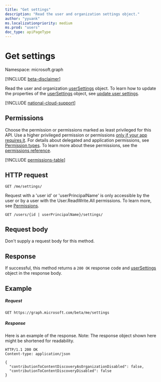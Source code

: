 ```yaml
---
title: "Get settings"
description: "Read the user and organization settings object."
author: "yyuank"
ms.localizationpriority: medium
ms.prod: "users"
doc_type: apiPageType
---
```


# Get settings

Namespace: microsoft.graph

[!INCLUDE [beta-disclaimer](../../includes/beta-disclaimer.md)]

Read the user and organization [userSettings](../resources/usersettings.md) object.
To learn how to update the properties of the [userSettings](../resources/usersettings.md) object, see [update user settings](usersettings-update.md).

[!INCLUDE [national-cloud-support](../../includes/all-clouds.md)]

## Permissions

Choose the permission or permissions marked as least privileged for this API. Use a higher privileged permission or permissions [only if your app requires it](/graph/permissions-overview#best-practices-for-using-microsoft-graph-permissions). For details about delegated and application permissions, see [Permission types](/graph/permissions-overview#permission-types). To learn more about these permissions, see the [permissions reference](/graph/permissions-reference).

<!-- { "blockType": "permissions", "name": "usersettings_get" } -->
[!INCLUDE [permissions-table](../includes/permissions/usersettings-get-permissions.md)]

## HTTP request

```http
GET /me/settings/
```

Request with a 'user id' or 'userPrincipalName' is only accessible by the user or by a user with the User.ReadWrite.All permissions. To learn more, see [Permissions](/graph/permissions-reference).

```http
GET /users/{id | userPrincipalName}/settings/
```

## Request body

Don't supply a request body for this method.

## Response

If successful, this method returns a `200 OK` response code and [userSettings](../resources/usersettings.md) object in the response body.

## Example

##### Request

```http
GET https://graph.microsoft.com/beta/me/settings
```

##### Response

Here is an example of the response. Note: The response object shown here might be shortened for readability.

```http
HTTP/1.1 200 OK
Content-type: application/json

{
  "contributionToContentDiscoveryAsOrganizationDisabled": false,
  "contributionToContentDiscoveryDisabled": false
}
```


